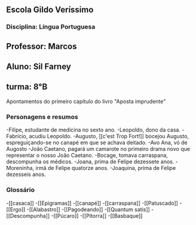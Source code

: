## Escola Gildo Veríssimo

### Disciplina: Língua Portuguesa

## Professor: Marcos 
## Aluno: Sil Farney
## turma: 8°B

Apontamentos do primeiro capítulo do livro "Aposta imprudente"

### Personagens e resumos

-Filipe, estudante de medicina no sexto ano.
-Leopoldo, dono da casa.
-Fabrício, acudiu Leopoldo.
-Augusto, [[c'est Trop Fort!]] bocejou Augusto, espreguiçando-se no canapé em que se achava deitado.
-Avo Ana, vó de Augosto
-João Caetano, pagará um camarote no primeiro drama novo que representar o nosso João Caetano.
-Bocage, tomava carraspana, descompunha os médicos.
-Joana, prima de Felipe dezessete anos.
-Moreninha, irmã de Felipe quatorze anos.
-Joaquina, prima de Felipe dezesseis anos.

### Glossário
-[[casaca]]
-[[Epigramas]]
-[[canapé]]
-[[carraspana]]
-[[Patuscado]]
-[[Ergo]]
-[[Alabastro]]
-[[Pagodeando]]
-[[Quantum satis]]
-[[Descompunha]]
-[[Púcaro]]
-[[Pitorra]]
-[[Basbaque]] 




